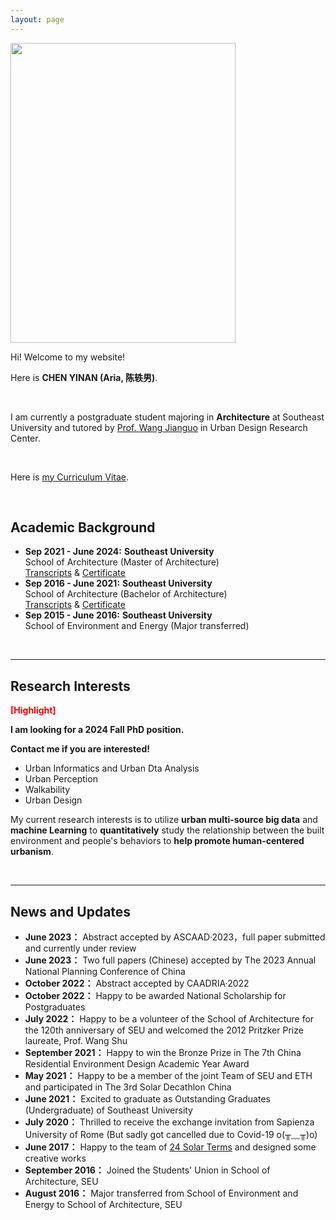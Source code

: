 ```yaml
---
layout: page
---
```




<img src="https://Ariachenyinan.github.io/chenyinan.jpg" class="floatpic" width="360" height="480">

Hi! Welcome to my website!

Here is **CHEN YINAN (Aria, 陈轶男)**.

<br>

I am currently a postgraduate student majoring in **Architecture** at Southeast University and tutored by [Prof. Wang Jianguo](https://arch.seu.edu.cn/jz_en/2019/1115/c41169a410116/page.htm) in Urban Design Research Center. 

<br>

Here is [my Curriculum Vitae](https://Ariachenyinan.github.io/file/CHENYINAN_CV.pdf).

<br>


## Academic Background

- **Sep 2021 - June 2024:** **Southeast University**<br>
  School of Architecture (Master of Architecture)<br>
  [Transcripts](https://Ariachenyinan.github.io/file/grades_master.pdf)  &  [Certificate](https://Ariachenyinan.github.io/file/certificate_master.pdf)
- **Sep 2016 - June 2021:** **Southeast University**<br>
  School of Architecture (Bachelor of Architecture)<br>
  [Transcripts](https://Ariachenyinan.github.io/file/grades_bachelor.pdf)  &  [Certificate](https://Ariachenyinan.github.io/file/certificate_bachelor.pdf)
- **Sep 2015 - June 2016:** **Southeast University**<br>
  School of Environment and Energy (Major transferred)

<br>

---

## Research Interests

**<font color='red'>[Highlight]</font>** 

**I am looking for a 2024 Fall PhD position.**

**Contact me if you are interested!**

- Urban Informatics and Urban Dta Analysis
- Urban Perception
- Walkability
- Urban Design

My current research interests is to utilize **urban multi-source big data** and **machine Learning** to **quantitatively** study the relationship between the built environment and people's behaviors to **help promote human-centered urbanism**.

<br>

---

## News and Updates

- **June 2023：**
  Abstract accepted by ASCAAD·2023，full paper submitted and currently under review
- **June 2023：**
  Two full papers (Chinese) accepted by The 2023 Annual National Planning Conference of China
- **October 2022：**
  Abstract accepted by CAADRIA·2022
- **October 2022：**
  Happy to be awarded National Scholarship for Postgraduates 
- **July 2022：**
  Happy to be a volunteer of the School of Architecture for the 120th anniversary of SEU and welcomed the 2012 Pritzker Prize laureate, Prof. Wang Shu
- **September 2021：**
  Happy to win the Bronze Prize in The 7th China Residential Environment Design Academic Year Award
- **May 2021：**
  Happy to be a member of the joint Team of SEU and ETH and participated in The 3rd Solar Decathlon China
- **June 2021：**
  Excited to graduate as Outstanding Graduates (Undergraduate) of Southeast University 
- **July 2020：**
  Thrilled to receive the exchange invitation from Sapienza University of Rome (But sadly got cancelled due to Covid-19 o(╥﹏╥)o)
- **June 2017：**
  Happy to the team of [24 Solar Terms](https://mp.weixin.qq.com/s/zxQpjXAkqAJVWYL4Yds44g) and designed some creative works 
- **September 2016：**
  Joined the Students' Union in School of Architecture, SEU
- **August 2016：**
  Major transferred from School of Environment and Energy to School of Architecture, SEU
